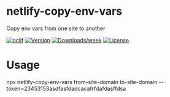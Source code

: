 netlify-copy-env-vars
=====================

Copy env vars from one site to another

[![oclif](https://img.shields.io/badge/cli-oclif-brightgreen.svg)](https://oclif.io)
[![Version](https://img.shields.io/npm/v/netlify-copy-env-vars.svg)](https://npmjs.org/package/netlify-copy-env-vars)
[![Downloads/week](https://img.shields.io/npm/dw/netlify-copy-env-vars.svg)](https://npmjs.org/package/netlify-copy-env-vars)
[![License](https://img.shields.io/npm/l/netlify-copy-env-vars.svg)](https://github.com/morrislaptop/netlify-copy-env-vars/blob/master/package.json)

# Usage

npx netlify-copy-env-vars from-site-domain to-site-domain --token=23453153asdfasfdadcacafrfdafdasffdsa
